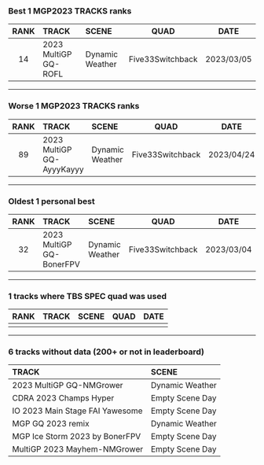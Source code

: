 ### Best 1 MGP2023 TRACKS ranks
|RANK|TRACK|SCENE|QUAD|DATE|
|:---:|:---|:---|:---:|:---:|
|14|2023 MultiGP GQ-ROFL|Dynamic Weather|Five33Switchback|2023/03/05|
---
### Worse 1 MGP2023 TRACKS ranks
|RANK|TRACK|SCENE|QUAD|DATE|
|:---:|:---|:---|:---:|:---:|
|89|2023 MultiGP GQ-AyyyKayyy|Dynamic Weather|Five33Switchback|2023/04/24|
---
### Oldest 1 personal best
|RANK|TRACK|SCENE|QUAD|DATE|
|:---:|:---|:---|:---:|:---:|
|32|2023 MultiGP GQ-BonerFPV|Dynamic Weather|Five33Switchback|2023/03/04|
---
### 1 tracks where TBS SPEC quad was used
|RANK|TRACK|SCENE|QUAD|DATE|
|:---:|:---|:---|:---:|:---:|
||||||
---
### 6 tracks without data (200+ or not in leaderboard)
|TRACK|SCENE|
|:---|:---|
|2023 MultiGP GQ-NMGrower|Dynamic Weather|
|CDRA 2023  Champs Hyper|Empty Scene Day|
|IO 2023 Main Stage FAI Yawesome|Empty Scene Day|
|MGP GQ 2023 remix|Dynamic Weather|
|MGP Ice Storm 2023 by BonerFPV|Empty Scene Day|
|MultiGP 2023 Mayhem-NMGrower|Empty Scene Day|
